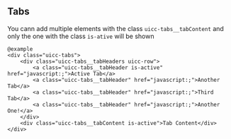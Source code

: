 ## Tabs

You cann add multiple elements with the class `uicc-tabs__tabContent` and only the one with the class `is-ative` will be shown 

    @example
    <div class="uicc-tabs">
        <div class="uicc-tabs__tabHeaders uicc-row">
            <a class="uicc-tabs__tabHeader is-active" href="javascript:;">Active Tab</a>
            <a class="uicc-tabs__tabHeader" href="javascript:;">Another Tab</a>
            <a class="uicc-tabs__tabHeader" href="javascript:;">Third Tab</a>
            <a class="uicc-tabs__tabHeader" href="javascript:;">Another One!</a>
        </div>
        <div class="uicc-tabs__tabContent is-active">Tab Content</div>
    </div>
